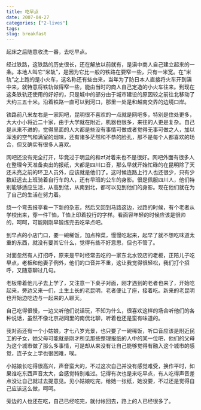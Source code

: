 ```yaml
---
title: 吃早点
date: 2007-04-27
categories: ["2-lives"]
tags: 
slug: breakfast
---
```


起床之后随意收洗一番，去吃早点。

<!--more-->

经过铁路，这铁路的历史很长，还在解放以前就有，是滇中商人自己建立起来的一条。本地人叫它“米轨”，是因为它比一般的铁路在要窄一些，只有一米宽。在“米轨”之上跑的是小火车，这名称还有些由来，当年为了防日本人直接将火车开到滇中来，就特意将铁轨做得窄一些，能由当时的商人自己定造的小火车往来。到现在这条铁轨还使用的好好的，只是城中的部分由于城市建设的原因较之前往北移动了大约三五十米。沿着铁路一直可以到河口，那里一处是和越南交界的边境口岸。

铁路前八米左右是一家网吧，昆明很不喜欢的一点就是网吧多，特别是住处更多，大大小小将近二十家，由于大学就在附近，机器也很多，来往的人更是复杂。自己是从来不进的，觉得里面的人大都是些没有事情可做或者觉得无事可做之人，加以浑浊的空气和满室的烟味，还有诸多茫然和不恭的脸孔，那不是每个人都喜欢的场合，但又确实有很多人喜欢。

网吧还没有完全打开，毕竟过于明显的和zf对着来也不是很好。网吧外面有很多人在整理今天准备卖出的报纸，大都是四川口音，那么早就开始忙碌的在昆明除了天还未亮之前的环卫人员外，应该就是他们了。这时候连路上行人也还很少，只有少数赶远去上班骑着自行车的人，还有早班的公车的身影。很是佩服四川人，他们特别能够适应生活，从高到低，从南到北，都可以见到他们的身影。现在他们就在为了自己的生活在努力着。

绕一个弯去报亭看一下新的杂志，然后又回到马路这边，过路的时候，有个老者从学校出来，穿一件T恤，T恤上印着投行的字样。看面容年轻的时候应该是很帅的，呵呵，可能刚刚早锻炼完去吃早点吧。

到早点的小店门口，要一碗稀饭，加点榨菜，慢慢吃起来，起早了就不想吃味道太重的东西，就没有要其它什么，觉得有些不好意思，但也不管了。

对面忽然有人打招呼，原来是平时经常去吃的一家东北水饺店的老板，正陪儿子吃早点，老板和他妻子例外，他们的口音并不重，这让我觉得很轻松，我们打个招呼，又随意聊过几句。

老板带着他儿子去上学了，又注意一下桌子对面，刚才遇到的老者也来了，开始吃起来，旁边又来一们，土生土长的老昆明，老者便让了座，接着吃。新来的老昆明也开始边吃边与一起来的人聊天。

自己吃得很慢，一边又听他们说话玩，不知为什么，很喜欢这样的场合听他们的各种说话，虽然不像北京胡同里的南侃北聊，听着也还是蛮有味道的。

我对面还有一个小姑娘，才七八岁光景，也只要了一碗稀饭，听口音应该是附近民工的子女，她父母可能就是刚才所见那些整理报纸的人中的某一位吧，他们的父母为这个城市做了那么多事情，可是却从来没有让自己能够觉得有融入这个城市的感觉，连子女上学也很困难，唉。

小姑娘长吃得很高兴，声音蛮大的，不过这次自己并没有感觉难受，换作平时，如果谁吃东西声音太大，会感觉特别难过。记得有次也是来吃早点，有人吃得声音差点没让自己就过去提意见。见小姑娘吃完，给她一张纸，她没要，不过还是觉得自己应该这么做，呵呵。

旁边的人也还在吃，自己已经吃完，就付帐回去，路上的人已经很多了。
